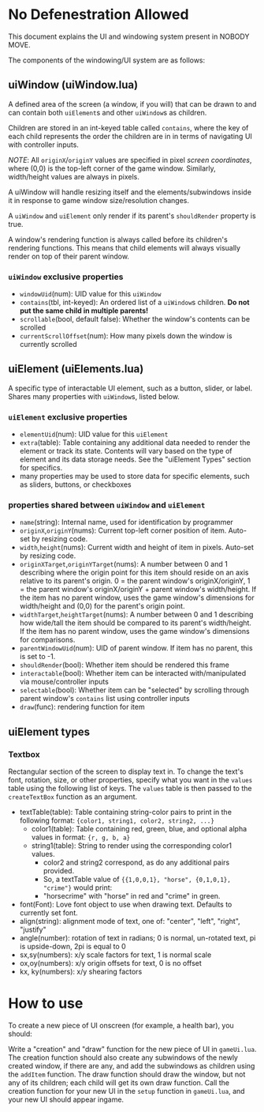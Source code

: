 # No Defenestration Allowed

This document explains the UI and windowing system present in NOBODY MOVE.

The components of the windowing/UI system are as follows:

## uiWindow (uiWindow.lua)

A defined area of the screen (a window, if you will) that can be drawn to and can contain both
`uiElement`s and other `uiWindow`s as children.

Children are stored in an int-keyed table called `contains`, where the key of each child represents
the order the children are in in terms of navigating UI with controller inputs.

*NOTE*: 
All `originX`/`originY` values are specified in pixel *screen coordinates*,
where (0,0) is the top-left corner of the game window.
Similarly, width/height values are always in pixels.

A uiWindow will handle resizing itself and the elements/subwindows inside it in response
to game window size/resolution changes.

A `uiWindow` and `uiElement` only render if its parent's `shouldRender` property is true.

A window's rendering function is always called before its children's rendering functions.
This means that child elements will always visually render on top of their parent window.

### `uiWindow` exclusive properties

- `windowUid`(num): UID value for this `uiWindow`
- `contains`(tbl, int-keyed): An ordered list of a `uiWindow`s children. **Do not put the same child in multiple parents!**
- `scrollable`(bool, default false): Whether the window's contents can be scrolled
- `currentScrollOffset`(num): How many pixels down the window is currently scrolled

## uiElement (uiElements.lua)

A specific type of interactable UI element, such as a button, slider, or label.
Shares many properties with `uiWindow`s, listed below.

### `uiElement` exclusive properties

- `elementUid`(num): UID value for this `uiElement`
- `extra`(table): Table containing any additional data needed to render the element or track its state.
                  Contents will vary based on the type of element and its data storage needs.
                  See the "uiElement Types" section for specifics.
- many properties may be used to store data for specific elements, such as sliders, buttons, or checkboxes

### properties shared between `uiWindow` and `uiElement`

- `name`(string): Internal name, used for identification by programmer
- `originX`,`originY`(nums): Current top-left corner position of item. Auto-set by resizing code.
- `width`,`height`(nums): Current width and height of item in pixels. Auto-set by resizing code.
- `originXTarget`,`originYTarget`(nums): A number between 0 and 1 describing where the origin point for this item should reside on an axis relative to its parent's origin.
                                         0 = the parent window's originX/originY, 1 = the parent window's originX/originY + parent window's width/height.
                                         If the item has no parent window, uses the game window's dimensions for width/height and (0,0) for the parent's origin point.
- `widthTarget`,`heightTarget`(nums): A number between 0 and 1 describing how wide/tall the item should be compared to its parent's width/height.
                                      If the item has no parent window, uses the game window's dimensions for comparisons.
- `parentWindowUid`(num): UID of parent window. If item has no parent, this is set to -1.
- `shouldRender`(bool): Whether item should be rendered this frame
- `interactable`(bool): Whether item can be interacted with/manipulated via mouse/controller inputs
- `selectable`(bool): Whether item can be "selected" by scrolling through parent window's `contains` list using controller inputs
- `draw`(func): rendering function for item

## uiElement types

### Textbox

Rectangular section of the screen to display text in.
To change the text's font, rotation, size, or other properties,
specify what you want in the `values` table using the following list of keys.
The `values` table is then passed to the `createTextBox` function as an argument.

- textTable(table): Table containing string-color pairs to print in the following format: `{color1, string1, color2, string2, ...}`
    - color1(table): Table containing red, green, blue, and optional alpha values in format: `{r, g, b, a}`
    - string1(table): String to render using the corresponding color1 values.
        - color2 and string2 correspond, as do any additional pairs provided.
        - So, a textTable value of `{{1,0,0,1}, "horse", {0,1,0,1}, "crime"}` would print:
        - "horsecrime" with "horse" in red and "crime" in green.
- font(Font): Love font object to use when drawing text. Defaults to currently set font.
- align(string): alignment mode of text, one of: "center", "left", "right", "justify"
- angle(number): rotation of text in radians; 0 is normal, un-rotated text, pi is upside-down, 2pi is equal to 0
- sx,sy(numbers): x/y scale factors for text, 1 is normal scale
- ox,oy(numbers): x/y origin offsets for text, 0 is no offset
- kx, ky(numbers): x/y shearing factors

# How to use

To create a new piece of UI onscreen (for example, a health bar), you should:

Write a "creation" and "draw" function for the new piece of UI in `gameUi.lua`.
The creation function should also create any subwindows of the newly created window, if there are any,
and add the subwindows as children using the `addItem` function.
The draw function should draw the window, but not any of its children;
each child will get its own draw function.
Call the creation function for your new UI in the `setup` function in `gameUi.lua`,
and your new UI should appear ingame.
